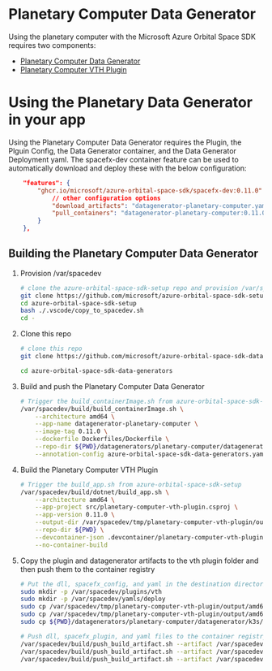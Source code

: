 # Planetary Computer Data Generator

Using the planetary computer with the Microsoft Azure Orbital Space SDK requires two components:
* [Planetary Computer Data Generator](https://github.com/microsoft/azure-orbital-space-sdk-data-generators/tree/main/datagenerators/planetary-computer/datagenerator)
* [Planetary Computer VTH Plugin](https://github.com/microsoft/azure-orbital-space-sdk-data-generators/tree/main/datagenerators/planetary-computer/plugin)

# Using the Planetary Data Generator in your app
Using the Planetary Computer Data Generator requires the Plugin, the Plguin Config, the Data Generator container, and the Data Generator Deployment yaml.  The spacefx-dev container feature can be used to automatically download and deploy these with the below configuration:
```json
	"features": {
		"ghcr.io/microsoft/azure-orbital-space-sdk/spacefx-dev:0.11.0": {
			// other configuration options
			"download_artifacts": "datagenerator-planetary-computer.yaml, planetary-computer-vth-plugin.dll, planetary-computer-vth-plugin.json.spacefx_plugin",
            "pull_containers": "datagenerator-planetary-computer:0.11.0"
		}
	},
```

## Building the Planetary Computer Data Generator
1. Provision /var/spacedev
    ```bash
    # clone the azure-orbital-space-sdk-setup repo and provision /var/spacedev
    git clone https://github.com/microsoft/azure-orbital-space-sdk-setup
    cd azure-orbital-space-sdk-setup
    bash ./.vscode/copy_to_spacedev.sh
    cd -
    ```

1. Clone this repo
    ```bash
    # clone this repo
    git clone https://github.com/microsoft/azure-orbital-space-sdk-data-generators

    cd azure-orbital-space-sdk-data-generators
    ```

1. Build and push the Planetary Computer Data Generator
    ```bash
    # Trigger the build_containerImage.sh from azure-orbital-space-sdk-setup
    /var/spacedev/build/build_containerImage.sh \
        --architecture amd64 \
        --app-name datagenerator-planetary-computer \
        --image-tag 0.11.0 \
        --dockerfile Dockerfiles/Dockerfile \
        --repo-dir ${PWD}/datagenerators/planetary-computer/datagenerator \
        --annotation-config azure-orbital-space-sdk-data-generators.yaml
    ```

1. Build the Planetary Computer VTH Plugin
    ```bash
    # Trigger the build_app.sh from azure-orbital-space-sdk-setup
    /var/spacedev/build/dotnet/build_app.sh \
        --architecture amd64 \
        --app-project src/planetary-computer-vth-plugin.csproj \
        --app-version 0.11.0 \
        --output-dir /var/spacedev/tmp/planetary-computer-vth-plugin/output \
        --repo-dir ${PWD} \
        --devcontainer-json .devcontainer/planetary-computer-vth-plugin/devcontainer.json \
        --no-container-build
    ```

1. Copy the plugin and datagenerator artifacts to the vth plugin folder and then push them to the container registry
    ```bash
    # Put the dll, spacefx_config, and yaml in the destination directories
    sudo mkdir -p /var/spacedev/plugins/vth
    sudo mkdir -p /var/spacedev/yamls/deploy
    sudo cp /var/spacedev/tmp/planetary-computer-vth-plugin/output/amd64/app/planetary-computer-vth-plugin.dll /var/spacedev/plugins/vth/
    sudo cp /var/spacedev/tmp/planetary-computer-vth-plugin/output/amd64/app/planetary-computer-vth-plugin.json.spacefx_plugin /var/spacedev/plugins/vth/
    sudo cp ${PWD}/datagenerators/planetary-computer/datagenerator/k3s/datagenerator-planetary-computer.yaml /var/spacedev/yamls/deploy/

    # Push dll, spacefx_plugin, and yaml files to the container registry
    /var/spacedev/build/push_build_artifact.sh --artifact /var/spacedev/plugins/vth/planetary-computer-vth-plugin.dll --annotation-config azure-orbital-space-sdk-data-generators.yaml --architecture amd64 --artifact-version 0.11.0
    /var/spacedev/build/push_build_artifact.sh --artifact /var/spacedev/plugins/vth/planetary-computer-vth-plugin.json.spacefx_plugin --annotation-config azure-orbital-space-sdk-data-generators.yaml --architecture amd64 --artifact-version 0.11.0
    /var/spacedev/build/push_build_artifact.sh --artifact /var/spacedev/yamls/deploy/datagenerator-planetary-computer.yaml --annotation-config azure-orbital-space-sdk-data-generators.yaml --architecture amd64 --artifact-version 0.11.0
    ```

